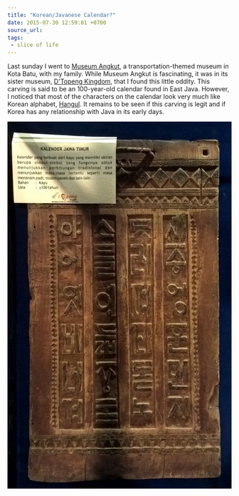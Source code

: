 ```yaml
---
title: "Korean/Javanese Calendar?"
date: 2015-07-30 12:59:01 +0700
source_url: 
tags:
 - slice of life
---
```


Last sunday I went to [Museum Angkut][1], a transportation-themed museum in Kota Batu, with my family.
While Museum Angkut is fascinating, it was in its sister museum, [D'Topeng Kingdom][2], that I found this little oddity.
This carving is said to be an 100-year-old calendar found in East Java.
However, I noticed that most of the characters on the calendar look very much like Korean alphabet, [Hangul][3].
It remains to be seen if this carving is legit and if Korea has any relationship with Java in its early days.

![Korean/Javanese Calendar](/img/kalender-jatim-korea.jpg)

[1]: http://www.museumangkut.com/
[2]: http://www.dtopengkingdommuseum.com/
[3]: https://en.wikipedia.org/wiki/Hangul